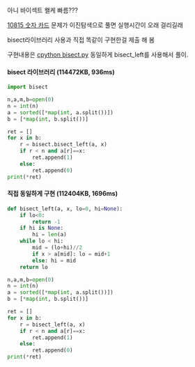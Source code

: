 
아니 바이섹트 왤케 빠름???


[10815 숫자 카드](https://www.acmicpc.net/problem/10815)
문제가 이진탐색으로 풀면 실행시간이 오래 걸리길래

bisect라이브러리 사용과 직접 똑같이 구현한걸 제출 해 봄

구현내용은 [cpython bisect.py](https://github.com/python/cpython/blob/3.7/Lib/bisect.py)
동일하게 bisect_left를 사용해서 풀이.

#### bisect 라이브러리 (114472KB, 936ms)
```python
import bisect

n,a,m,b=open(0)
n = int(n)
a = sorted([*map(int, a.split())])
b = [*map(int, b.split())]

ret = []
for x in b:
    r = bisect.bisect_left(a, x)
    if r < n and a[r]==x:
        ret.append(1)
    else:
        ret.append(0)
print(*ret)

```


#### 직접 동일하게 구현 (112404KB, 1696ms)
```python
def bisect_left(a, x, lo=0, hi=None):
    if lo<0:
        return -1
    if hi is None:
        hi = len(a)
    while lo < hi:
        mid = (lo+hi)//2
        if x > a[mid]: lo = mid+1
        else: hi = mid
    return lo

n,a,m,b=open(0)
n = int(n)
a = sorted([*map(int, a.split())])
b = [*map(int, b.split())]

ret = []
for x in b:
    r = bisect_left(a, x)
    if r < n and a[r]==x:
        ret.append(1)
    else:
        ret.append(0)
print(*ret)
```
